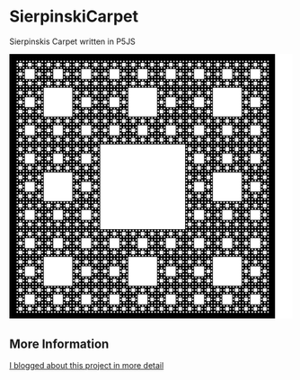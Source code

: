 # SierpinskiCarpet
Sierpinskis Carpet written in P5JS

![SierpinskiCarpet](https://github.com/johnnyawesome/SierpinskiCarpet/blob/master/SierpinskiCarpet/DemoImages/SierpinskiCarpet.jpg)




## More Information

[I blogged about this project in more detail](https://breaksome.tech/coding-the-sierpinski-carpet-in-p5js/)
